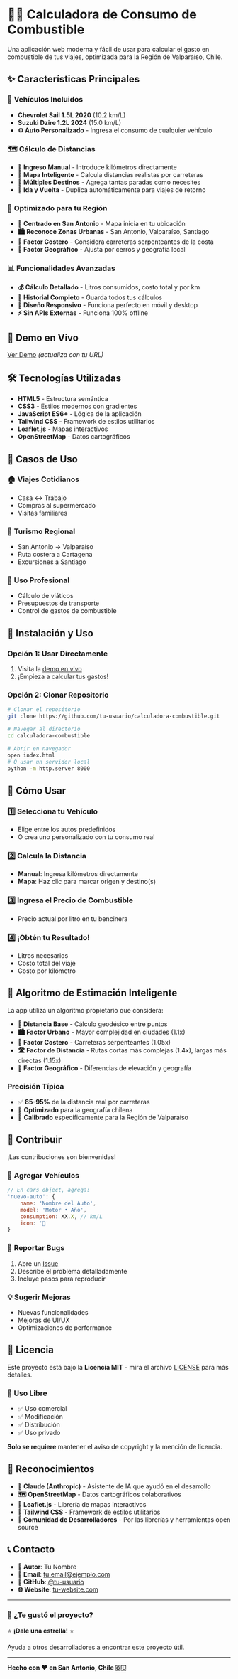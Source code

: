 # 🚗⛽ Calculadora de Consumo de Combustible

Una aplicación web moderna y fácil de usar para calcular el gasto en combustible de tus viajes, optimizada para la Región de Valparaíso, Chile.

## ✨ Características Principales

### 🚙 **Vehículos Incluidos**
- **Chevrolet Sail 1.5L 2020** (10.2 km/L)
- **Suzuki Dzire 1.2L 2024** (15.0 km/L)
- **⚙️ Auto Personalizado** - Ingresa el consumo de cualquier vehículo

### 🗺️ **Cálculo de Distancias**
- **📏 Ingreso Manual** - Introduce kilómetros directamente
- **🧠 Mapa Inteligente** - Calcula distancias realistas por carreteras
- **📍 Múltiples Destinos** - Agrega tantas paradas como necesites
- **🔄 Ida y Vuelta** - Duplica automáticamente para viajes de retorno

### 🎯 **Optimizado para tu Región**
- **📍 Centrado en San Antonio** - Mapa inicia en tu ubicación
- **🏙️ Reconoce Zonas Urbanas** - San Antonio, Valparaíso, Santiago
- **🌊 Factor Costero** - Considera carreteras serpenteantes de la costa
- **🗻 Factor Geográfico** - Ajusta por cerros y geografía local

### 📊 **Funcionalidades Avanzadas**
- **💰 Cálculo Detallado** - Litros consumidos, costo total y por km
- **📝 Historial Completo** - Guarda todos tus cálculos
- **📱 Diseño Responsivo** - Funciona perfecto en móvil y desktop
- **⚡ Sin APIs Externas** - Funciona 100% offline

## 🚀 Demo en Vivo

[Ver Demo](https://tu-usuario.github.io/calculadora-combustible) *(actualiza con tu URL)*


## 🛠️ Tecnologías Utilizadas

- **HTML5** - Estructura semántica
- **CSS3** - Estilos modernos con gradientes
- **JavaScript ES6+** - Lógica de la aplicación
- **Tailwind CSS** - Framework de estilos utilitarios
- **Leaflet.js** - Mapas interactivos
- **OpenStreetMap** - Datos cartográficos

## 🎯 Casos de Uso

### 🏠 **Viajes Cotidianos**
- Casa ↔ Trabajo
- Compras al supermercado
- Visitas familiares

### 🌊 **Turismo Regional**
- San Antonio → Valparaíso
- Ruta costera a Cartagena
- Excursiones a Santiago

### 💼 **Uso Profesional**
- Cálculo de viáticos
- Presupuestos de transporte
- Control de gastos de combustible

## 🚀 Instalación y Uso

### Opción 1: Usar Directamente
1. Visita la [demo en vivo](https://tu-usuario.github.io/calculadora-combustible)
2. ¡Empieza a calcular tus gastos!

### Opción 2: Clonar Repositorio
```bash
# Clonar el repositorio
git clone https://github.com/tu-usuario/calculadora-combustible.git

# Navegar al directorio
cd calculadora-combustible

# Abrir en navegador
open index.html
# O usar un servidor local
python -m http.server 8000
```

## 📖 Cómo Usar

### 1️⃣ **Selecciona tu Vehículo**
- Elige entre los autos predefinidos
- O crea uno personalizado con tu consumo real

### 2️⃣ **Calcula la Distancia**
- **Manual**: Ingresa kilómetros directamente
- **Mapa**: Haz clic para marcar origen y destino(s)

### 3️⃣ **Ingresa el Precio de Combustible**
- Precio actual por litro en tu bencinera

### 4️⃣ **¡Obtén tu Resultado!**
- Litros necesarios
- Costo total del viaje
- Costo por kilómetro

## 🧠 Algoritmo de Estimación Inteligente

La app utiliza un algoritmo propietario que considera:

- **📏 Distancia Base** - Cálculo geodésico entre puntos
- **🏙️ Factor Urbano** - Mayor complejidad en ciudades (1.1x)
- **🌊 Factor Costero** - Carreteras serpenteantes (1.05x)
- **🛣️ Factor de Distancia** - Rutas cortas más complejas (1.4x), largas más directas (1.15x)
- **🗻 Factor Geográfico** - Diferencias de elevación y geografía

### Precisión Típica
- ✅ **85-95%** de la distancia real por carreteras
- 🎯 **Optimizado** para la geografía chilena
- 📍 **Calibrado** específicamente para la Región de Valparaíso

## 🤝 Contribuir

¡Las contribuciones son bienvenidas! 

### 🚗 **Agregar Vehículos**
```javascript
// En cars object, agrega:
'nuevo-auto': {
    name: 'Nombre del Auto',
    model: 'Motor • Año',
    consumption: XX.X, // km/L
    icon: '🚗'
}
```

### 🐛 **Reportar Bugs**
1. Abre un [Issue](https://github.com/tu-usuario/calculadora-combustible/issues)
2. Describe el problema detalladamente
3. Incluye pasos para reproducir

### 💡 **Sugerir Mejoras**
- Nuevas funcionalidades
- Mejoras de UI/UX
- Optimizaciones de performance

## 📄 Licencia

Este proyecto está bajo la **Licencia MIT** - mira el archivo [LICENSE](LICENSE) para más detalles.

### 🎉 Uso Libre
- ✅ Uso comercial
- ✅ Modificación
- ✅ Distribución
- ✅ Uso privado

**Solo se requiere** mantener el aviso de copyright y la mención de licencia.

## 🙏 Reconocimientos

- **🤖 Claude (Anthropic)** - Asistente de IA que ayudó en el desarrollo
- **🗺️ OpenStreetMap** - Datos cartográficos colaborativos
- **🍃 Leaflet.js** - Librería de mapas interactivos
- **🎨 Tailwind CSS** - Framework de estilos utilitarios
- **📍 Comunidad de Desarrolladores** - Por las librerías y herramientas open source

## 📞 Contacto

- **👤 Autor**: Tu Nombre
- **📧 Email**: tu.email@ejemplo.com
- **🐙 GitHub**: [@tu-usuario](https://github.com/tu-usuario)
- **🌐 Website**: [tu-website.com](https://tu-website.com)

---

### 💖 ¿Te gustó el proyecto?

⭐ **¡Dale una estrella!** ⭐

Ayuda a otros desarrolladores a encontrar este proyecto útil.

---

**Hecho con ❤️ en San Antonio, Chile 🇨🇱**
